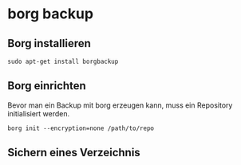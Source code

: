# borg backup

## Borg installieren
```
sudo apt-get install borgbackup
```

## Borg einrichten

Bevor man ein Backup mit borg erzeugen kann, muss ein Repository initialisiert werden.
```
borg init --encryption=none /path/to/repo
```

## Sichern eines Verzeichnis
```

```

